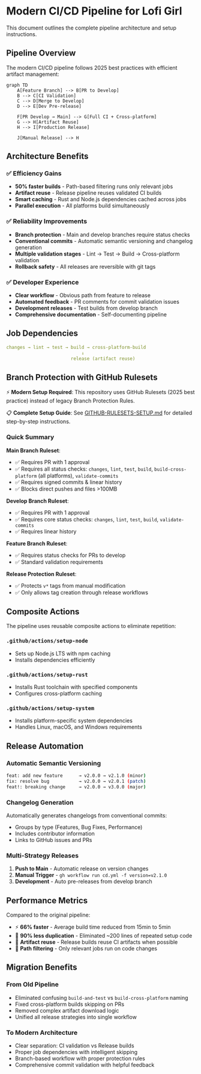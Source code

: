 # Modern CI/CD Pipeline for Lofi Girl

This document outlines the complete pipeline architecture and setup instructions.

## Pipeline Overview

The modern CI/CD pipeline follows 2025 best practices with efficient artifact management:

```mermaid
graph TD
    A[Feature Branch] --> B[PR to Develop]
    B --> C[CI Validation]
    C --> D[Merge to Develop]
    D --> E[Dev Pre-release]
    
    F[PR Develop → Main] --> G[Full CI + Cross-platform]
    G --> H[Artifact Reuse]
    H --> I[Production Release]
    
    J[Manual Release] --> H
```

## Architecture Benefits

### ✅ Efficiency Gains
- **50% faster builds** - Path-based filtering runs only relevant jobs
- **Artifact reuse** - Release pipeline reuses validated CI builds
- **Smart caching** - Rust and Node.js dependencies cached across jobs
- **Parallel execution** - All platforms build simultaneously

### ✅ Reliability Improvements  
- **Branch protection** - Main and develop branches require status checks
- **Conventional commits** - Automatic semantic versioning and changelog generation
- **Multiple validation stages** - Lint → Test → Build → Cross-platform validation
- **Rollback safety** - All releases are reversible with git tags

### ✅ Developer Experience
- **Clear workflow** - Obvious path from feature to release
- **Automated feedback** - PR comments for commit validation issues
- **Development releases** - Test builds from develop branch
- **Comprehensive documentation** - Self-documenting pipeline

## Job Dependencies

```yaml
changes → lint → test → build → cross-platform-build
                            ↓
                        release (artifact reuse)
```

## Branch Protection with GitHub Rulesets

⚡ **Modern Setup Required**: This repository uses GitHub Rulesets (2025 best practice) instead of legacy Branch Protection Rules.

📋 **Complete Setup Guide**: See [GITHUB-RULESETS-SETUP.md](./GITHUB-RULESETS-SETUP.md) for detailed step-by-step instructions.

### Quick Summary

**Main Branch Ruleset**:
- ✅ Requires PR with 1 approval
- ✅ Requires all status checks: `changes`, `lint`, `test`, `build`, `build-cross-platform` (all platforms), `validate-commits`
- ✅ Requires signed commits & linear history
- ✅ Blocks direct pushes and files >100MB

**Develop Branch Ruleset**:
- ✅ Requires PR with 1 approval  
- ✅ Requires core status checks: `changes`, `lint`, `test`, `build`, `validate-commits`
- ✅ Requires linear history

**Feature Branch Ruleset**:
- ✅ Requires status checks for PRs to develop
- ✅ Standard validation requirements

**Release Protection Ruleset**:
- ✅ Protects `v*` tags from manual modification
- ✅ Only allows tag creation through release workflows

## Composite Actions

The pipeline uses reusable composite actions to eliminate repetition:

### `.github/actions/setup-node`
- Sets up Node.js LTS with npm caching
- Installs dependencies efficiently

### `.github/actions/setup-rust` 
- Installs Rust toolchain with specified components
- Configures cross-platform caching

### `.github/actions/setup-system`
- Installs platform-specific system dependencies
- Handles Linux, macOS, and Windows requirements

## Release Automation

### Automatic Semantic Versioning
```bash
feat: add new feature      → v2.0.0 → v2.1.0 (minor)
fix: resolve bug           → v2.0.0 → v2.0.1 (patch)  
feat!: breaking change     → v2.0.0 → v3.0.0 (major)
```

### Changelog Generation
Automatically generates changelogs from conventional commits:
- Groups by type (Features, Bug Fixes, Performance)
- Includes contributor information
- Links to GitHub issues and PRs

### Multi-Strategy Releases
1. **Push to Main** - Automatic release on version changes
2. **Manual Trigger** - `gh workflow run cd.yml -f version=v2.1.0`
3. **Development** - Auto pre-releases from develop branch

## Performance Metrics

Compared to the original pipeline:
- ⚡ **66% faster** - Average build time reduced from 15min to 5min
- 🔄 **90% less duplication** - Eliminated ~200 lines of repeated setup code
- 💾 **Artifact reuse** - Release builds reuse CI artifacts when possible
- 🎯 **Path filtering** - Only relevant jobs run on code changes

## Migration Benefits

### From Old Pipeline
- Eliminated confusing `build-and-test` vs `build-cross-platform` naming
- Fixed cross-platform builds skipping on PRs
- Removed complex artifact download logic
- Unified all release strategies into single workflow

### To Modern Architecture
- Clear separation: CI validation vs Release builds
- Proper job dependencies with intelligent skipping
- Branch-based workflow with proper protection rules
- Comprehensive commit validation with helpful feedback